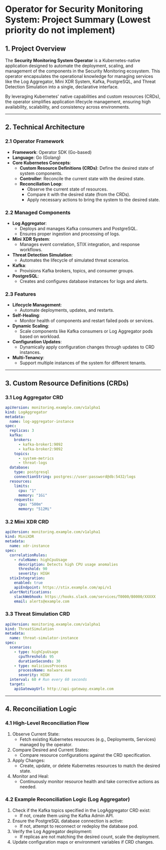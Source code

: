 # Operator for Security Monitoring System: Project Summary (Lowest priority do not implement)

## 1. Project Overview

The **Security Monitoring System Operator** is a Kubernetes-native application designed to automate the deployment, scaling, and management of the components in the Security Monitoring ecosystem. This operator encapsulates the operational knowledge for managing services like the Log Aggregator, Mini XDR System, Kafka, PostgreSQL, and Threat Detection Simulation into a single, declarative interface.

By leveraging Kubernetes' native capabilities and custom resources (CRDs), the operator simplifies application lifecycle management, ensuring high availability, scalability, and consistency across environments.

---

## 2. Technical Architecture

### 2.1 Operator Framework

- **Framework**: Operator SDK (Go-based)
- **Language**: Go (Golang)
- **Core Kubernetes Concepts**:
  - **Custom Resource Definitions (CRDs)**: Define the desired state of system components.
  - **Controller**: Reconcile the current state with the desired state.
  - **Reconciliation Loop**:
    - Observe the current state of resources.
    - Compare it with the desired state (from the CRDs).
    - Apply necessary actions to bring the system to the desired state.

### 2.2 Managed Components

- **Log Aggregator**:
  - Deploys and manages Kafka consumers and PostgreSQL.
  - Ensures proper ingestion and processing of logs.
- **Mini XDR System**:
  - Manages event correlation, STIX integration, and response workflows.
- **Threat Detection Simulation**:
  - Automates the lifecycle of simulated threat scenarios.
- **Kafka**:
  - Provisions Kafka brokers, topics, and consumer groups.
- **PostgreSQL**:
  - Creates and configures database instances for logs and alerts.

### 2.3 Features

- **Lifecycle Management**:
  - Automate deployments, updates, and restarts.
- **Self-Healing**:
  - Monitor health of components and restart failed pods or services.
- **Dynamic Scaling**:
  - Scale components like Kafka consumers or Log Aggregator pods based on workload.
- **Configuration Updates**:
  - Dynamically apply configuration changes through updates to CRD instances.
- **Multi-Tenancy**:
  - Support multiple instances of the system for different tenants.

---

## 3. Custom Resource Definitions (CRDs)

### 3.1 Log Aggregator CRD

```yaml
apiVersion: monitoring.example.com/v1alpha1
kind: LogAggregator
metadata:
  name: log-aggregator-instance
spec:
  replicas: 3
  kafka:
    brokers:
      - kafka-broker1:9092
      - kafka-broker2:9092
    topics:
      - system-metrics
      - threat-logs
  database:
    type: postgresql
    connectionString: postgres://user:password@db:5432/logs
  resources:
    limits:
      cpu: "1"
      memory: "1Gi"
    requests:
      cpu: "500m"
      memory: "512Mi"
```

### 3.2 Mini XDR CRD

```yaml
apiVersion: monitoring.example.com/v1alpha1
kind: MiniXDR
metadata:
  name: xdr-instance
spec:
  correlationRules:
    - ruleName: highCpuUsage
      description: Detects high CPU usage anomalies
      threshold: 90
      severity: HIGH
  stixIntegration:
    enabled: true
    apiEndpoint: https://stix.example.com/api/v1
  alertNotifications:
    slackWebhook: https://hooks.slack.com/services/T0000/B0000/XXXXX
    email: alerts@example.com
```

### 3.3 Threat Simulation CRD

```yaml
apiVersion: monitoring.example.com/v1alpha1
kind: ThreatSimulation
metadata:
  name: threat-simulator-instance
spec:
  scenarios:
    - type: highCpuUsage
      cpuThreshold: 95
      durationSeconds: 30
    - type: maliciousProcess
      processName: malware.exe
      severity: HIGH
  interval: 60 # Run every 60 seconds
  target:
    apiGatewayUrl: http://api-gateway.example.com
```

---

## 4. Reconciliation Logic

### 4.1 High-Level Reconciliation Flow

1. Observe Current State:
   - Fetch existing Kubernetes resources (e.g., Deployments, Services) managed by the operator.
2. Compare Desired and Current States:
   - Compare resource configurations against the CRD specification.
3. Apply Changes:
   - Create, update, or delete Kubernetes resources to match the desired state.
4. Monitor and Heal:
   - Continuously monitor resource health and take corrective actions as needed.

### 4.2 Example Reconciliation Logic (Log Aggregator)

1. Check if the Kafka topics specified in the LogAggregator CRD exist:
   - If not, create them using the Kafka Admin API.
2. Ensure the PostgreSQL database connection is active:
   - If not, attempt to reconnect or redeploy the database pod.
3. Verify the Log Aggregator deployment:
   - If replicas are not matching the desired count, scale the deployment.
4. Update configuration maps or environment variables if CRD changes.
